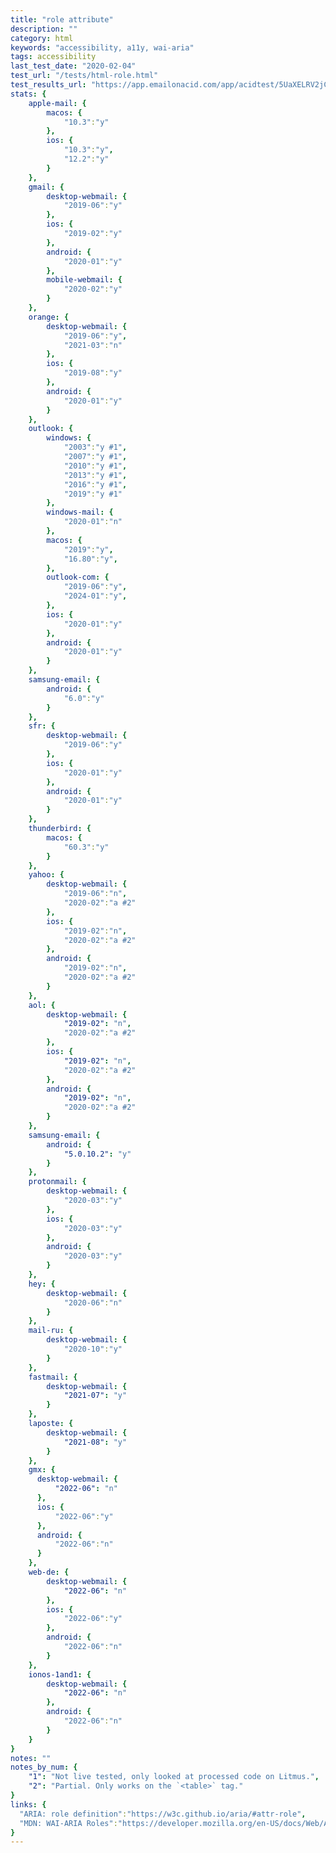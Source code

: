 ```yaml
---
title: "role attribute"
description: ""
category: html
keywords: "accessibility, a11y, wai-aria"
tags: accessibility
last_test_date: "2020-02-04"
test_url: "/tests/html-role.html"
test_results_url: "https://app.emailonacid.com/app/acidtest/5UaXELRV2jCpTG9wg7EEDfjuPE0Elj08cJQGTxK5H4guu/list"
stats: {
    apple-mail: {
        macos: {
            "10.3":"y"
        },
        ios: {
            "10.3":"y",
            "12.2":"y"
        }
    },
    gmail: {
        desktop-webmail: {
            "2019-06":"y"
        },
        ios: {
            "2019-02":"y"
        },
        android: {
            "2020-01":"y"
        },
        mobile-webmail: {
            "2020-02":"y"
        }
    },
    orange: {
        desktop-webmail: {
            "2019-06":"y",
            "2021-03":"n"
        },
        ios: {
            "2019-08":"y"
        },
        android: {
            "2020-01":"y"
        }
    },
    outlook: {
        windows: {
            "2003":"y #1",
            "2007":"y #1",
            "2010":"y #1",
            "2013":"y #1",
            "2016":"y #1",
            "2019":"y #1"
        },
        windows-mail: {
            "2020-01":"n"
        },
        macos: {
            "2019":"y",
            "16.80":"y",
        },
        outlook-com: {
            "2019-06":"y",
            "2024-01":"y",
        },
        ios: {
            "2020-01":"y"
        },
        android: {
            "2020-01":"y"
        }
    },
    samsung-email: {
        android: {
            "6.0":"y"
        }
    },
    sfr: {
        desktop-webmail: {
            "2019-06":"y"
        },
        ios: {
            "2020-01":"y"
        },
        android: {
            "2020-01":"y"
        }
    },
    thunderbird: {
        macos: {
            "60.3":"y"
        }
    },
    yahoo: {
        desktop-webmail: {
            "2019-06":"n",
			"2020-02":"a #2"
        },
        ios: {
            "2019-02":"n",
            "2020-02":"a #2"
        },
        android: {
            "2019-02":"n",
            "2020-02":"a #2"
        }
    },
    aol: {
        desktop-webmail: {
            "2019-02": "n",
            "2020-02":"a #2"
        },
        ios: {
            "2019-02": "n",
            "2020-02":"a #2"
        },
        android: {
            "2019-02": "n",
            "2020-02":"a #2"
        }
    },
    samsung-email: {
        android: {
            "5.0.10.2": "y"
        }
    },
    protonmail: {
        desktop-webmail: {
            "2020-03":"y"
        },
        ios: {
            "2020-03":"y"
        },
        android: {
            "2020-03":"y"
        }
    },
    hey: {
        desktop-webmail: {
            "2020-06":"n"
        }
    },
    mail-ru: {
        desktop-webmail: {
            "2020-10":"y"
        }
    },
    fastmail: {
        desktop-webmail: {
            "2021-07": "y"
        }
    },
    laposte: {
        desktop-webmail: {
            "2021-08": "y"
        }
    },
    gmx: {
      desktop-webmail: {
          "2022-06": "n"
      },
      ios: {
          "2022-06":"y"
      },
      android: {
          "2022-06":"n"
      }
	},
	web-de: {
		desktop-webmail: {
			"2022-06": "n"
		},
		ios: {
			"2022-06":"y"
		},
		android: {
			"2022-06":"n"
		}
	},
	ionos-1and1: {
		desktop-webmail: {
			"2022-06": "n"
		},
		android: {
			"2022-06":"n"
		}
	}
}
notes: ""
notes_by_num: {
    "1": "Not live tested, only looked at processed code on Litmus.",
	"2": "Partial. Only works on the `<table>` tag."
}
links: {
  "ARIA: role definition":"https://w3c.github.io/aria/#attr-role",
  "MDN: WAI-ARIA Roles":"https://developer.mozilla.org/en-US/docs/Web/Accessibility/ARIA/Roles"
}
---
```


